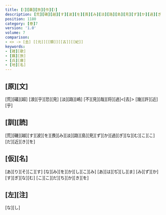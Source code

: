 ```yaml
---
title: [（][覊][旅][作][）]
description: [荒][磯][越][す][波][を][畏][み][淡][路][島][見][ず][か][過][ぎ][な][む][こ][こ][だ][近][き][を]
position: 1180
category: [巻]7
version: '1.0'
volume: 7
comparison:
- <> -> [去] [[元]][[類]][[古]][[紀]]
keywords:
- [雑][歌]
- [羈][旅]
- [兵][庫]
- [地][名]
---
```


## [原][文]

[荒][礒][超] [浪][乎][恐][見] [淡][路][嶋] [不][見][哉][将][過]<[去]> [幾][許][近][乎]

## [訓][読]

[荒][磯][越][す][波][を][畏][み][淡][路][島][見][ず][か][過][ぎ][な][む][こ][こ][だ][近][き][を]

## [仮][名]

[あ][り][そ][こ][す] [な][み][を][か][し][こ][み] [あ][は][ぢ][し][ま] [み][ず][か][す][ぎ][な][む] [こ][こ][だ][ち][か][き][を]

## [左][注]

[な][し]
